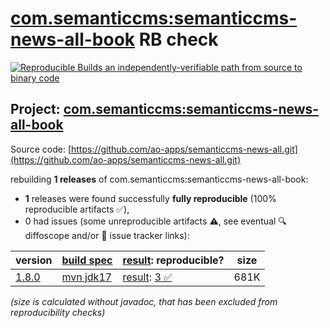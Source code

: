 [com.semanticcms:semanticcms-news-all-book](https://central.sonatype.com/artifact/com.semanticcms/semanticcms-news-all-book/versions) RB check
=======

[![Reproducible Builds](https://reproducible-builds.org/images/logos/rb.svg) an independently-verifiable path from source to binary code](https://reproducible-builds.org/)

## Project: [com.semanticcms:semanticcms-news-all-book](https://central.sonatype.com/artifact/com.semanticcms/semanticcms-news-all-book/versions)

Source code: [https://github.com/ao-apps/semanticcms-news-all.git](https://github.com/ao-apps/semanticcms-news-all.git)

rebuilding **1 releases** of com.semanticcms:semanticcms-news-all-book:
- **1** releases were found successfully **fully reproducible** (100% reproducible artifacts :white_check_mark:),
- 0 had issues (some unreproducible artifacts :warning:, see eventual :mag: diffoscope and/or :memo: issue tracker links):

| version | [build spec](/BUILDSPEC.md) | [result](https://reproducible-builds.org/docs/jvm/): reproducible? | size |
| -- | --------- | ------ | -- |
| [1.8.0](https://central.sonatype.com/artifact/com.semanticcms/semanticcms-news-all-book/1.8.0/pom) | [mvn jdk17](semanticcms-news-all-book-1.8.0.buildspec) | [result](semanticcms-news-all-book-1.8.0.buildinfo): [3 :white_check_mark: ](semanticcms-news-all-book-1.8.0.buildcompare) | 681K |

<i>(size is calculated without javadoc, that has been excluded from reproducibility checks)</i>

